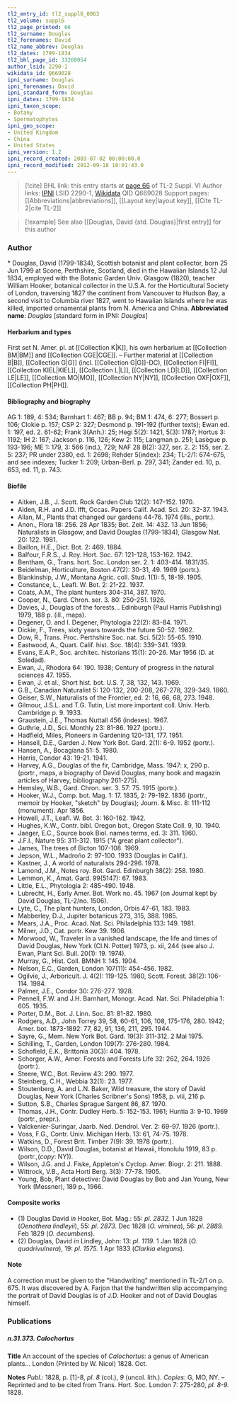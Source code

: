 ```yaml
---
tl2_entry_id: tl2_suppl6_0063
tl2_volume: suppl6
tl2_page_printed: 66
tl2_surname: Douglas
tl2_forenames: David
tl2_name_abbrev: Douglas
tl2_dates: 1799-1834
tl2_bhl_page_id: 33260054
author_lsid: 2290-1
wikidata_id: Q669028
ipni_surname: Douglas
ipni_forenames: David
ipni_standard_form: Douglas
ipni_dates: 1799-1834
ipni_taxon_scope: 
- Botany
- Spermatophytes
ipni_geo_scope: 
- United Kingdom
- China
- United States
ipni_version: 1.2
ipni_record_created: 2003-07-02 00:00:00.0
ipni_record_modified: 2012-09-18 10:01:43.0
---
```


> [!cite] BHL link: this entry starts at [page 66](https://www.biodiversitylibrary.org/page/33260054) of TL-2 Suppl. VI
> Author links: [IPNI](https://www.ipni.org/a/2290-1) LSID 2290-1, [Wikidata](https://www.wikidata.org/wiki/Q669028) QID Q669028
> Support pages: [[Abbreviations|abbreviations]], [[Layout key|layout key]], [[Cite TL-2|cite TL-2]]

> [!example] See also [[Douglas, David {std. Douglas}|first entry]] for this author

### Author

\* Douglas, David (1799-1834), Scottish botanist and plant collector, born 25 Jun 1799 at Scone, Perthshire, Scotland, died in the Hawaiian Islands 12 Jul 1834, employed with the Botanic Garden Univ. Glasgow (1820), teacher William Hooker, botanical collector in the U.S.A. for the Horticultural Society of London, traversing 1827 the continent from Vancouver to Hudson Bay, a second visit to Columbia river 1827, went to Hawaiian Islands where he was killed, imported ornamental plants from N. America and China. 
**Abbreviated name**: *Douglas* \[standard form in IPNI: *Douglas*\]

#### Herbarium and types

First set N. Amer. pl. at [[Collection K|K]], his own herbarium at [[Collection BM|BM]] and [[Collection CGE|CGE]]. – Further material at [[Collection B|B]], [[Collection G|G]] (incl. [[Collection G|G]]-DC), [[Collection FI|FI]], [[Collection KIEL|KIEL]], [[Collection L|L]], [[Collection LD|LD]], [[Collection LE|LE]], [[Collection MO|MO]], [[Collection NY|NY]], [[Collection OXF|OXF]], [[Collection PH|PH]].

#### Bibliography and biography

AG 1: 189, 4: 534; Barnhart 1: 467; BB p. 94; BM 1: 474, 6: 277; Bossert p. 106; Clokie p. 157; CSP 2: 327; Desmond p. 191-192 (further texts); Ewan ed. 1: 197, ed. 2. 61-62; Frank 3(Anh.): 25; Hegi 5(2): 1421, 5(3): 1787; Hortus 3: 1192; IH 2: 167; Jackson p. 116, 126; Kew 2: 115; Langman p. 251; Lasègue p. 193-196; ME 1: 179, 3: 566 (ind.), 729; NAF 28 B(2): 327, ser. 2. 2: 155, ser. 2. 5: 237; PR under 2380, ed. 1: 2698; Rehder 5(index): 234; TL-2/1: 674-675, and see indexes; Tucker 1: 209; Urban-Berl. p. 297, 341; Zander ed. 10, p. 653, ed. 11, p. 743.

#### Biofile

- Aitken, J.B., J. Scott. Rock Garden Club 12(2): 147-152. 1970.
- Alden, R.H. and J.D. Ifft, Occas. Papers Calif. Acad. Sci. 20: 32-37. 1943.
- Allan, M., Plants that changed our gardens 44-76. 1974 (ills., portr.).
- Anon., Flora 18: 256. 28 Apr 1835; Bot. Zeit. 14: 432. 13 Jun 1856; Naturalists in Glasgow, and David Douglas (1799-1834), Glasgow Nat. 20: 122. 1981.
- Baillon, H.E., Dict. Bot. 2: 469. 1884.
- Balfour, F.R.S., J. Roy. Hort. Soc. 67: 121-128, 153-162. 1942.
- Bentham, G., Trans. hort. Soc. London ser. 2. 1: 403-414. 1831/35.
- Beidelman, Horticulture, Boston 47(2): 30-31, 49. 1969 (portr.).
- Blankinship, J.W., Montana Agric. coll. Stud. 1(1): 5, 18-19. 1905.
- Constance, L., Leafl. W. Bot. 2: 21-22. 1937.
- Coats, A.M., The plant hunters 304-314, 387. 1970.
- Cooper, N., Gard. Chron. ser. 3. 80: 250-251. 1926.
- Davies, J., Douglas of the forests... Edinburgh (Paul Harris Publishing) 1979, 188 p. (ill., maps).
- Degener, O. and I. Degener, Phytologia 22(2): 83-84. 1971.
- Dickie, F., Trees, sixty years towards the future 50-52. 1982.
- Dow, R., Trans. Proc. Perthshire Soc. nat. Sci. 5(2): 55-65. 1910.
- Eastwood, A., Quart. Calif. hist. Soc. 18(4): 339-341. 1939.
- Evans, E.A.P., Soc. architec. historians 15(1): 20-26. Mar 1956 (D. at Soledad).
- Ewan, J., Rhodora 64: 190. 1938; Century of progress in the natural sciences 47. 1955.
- Ewan, J. et al., Short hist. bot. U.S. 7, 38, 132, 143. 1969.
- G.B., Canadian Naturalist 5: 120-132, 200-208, 267-278, 329-349. 1860.
- Geiser, S.W., Naturalists of the Frontier, ed. 2: 16, 66, 68, 273. 1948.
- Gilmour, J.S.L. and T.G. Tutin, List more important coll. Univ. Herb. Cambridge p. 9. 1933.
- Graustein, J.E., Thomas Nuttall 456 (indexes). 1967.
- Guthrie, J.D., Sci. Monthly 23: 81-86. 1927 (portr.).
- Hadfield, Miles, Pioneers in Gardening 120-131, 177. 1951.
- Hansell, D.E., Garden J. New York Bot. Gard. 2(1): 6-9. 1952 (portr.).
- Hansen, A., Bocagiana 51: 5. 1980.
- Harris, Condor 43: 19-21. 1941.
- Harvey, A.G., Douglas of the fir, Cambridge, Mass. 1947: x, 290 p. (portr., maps, a biography of David Douglas, many book and magazin articles of Harvey, bibliography 261-275).
- Hemsley, W.B., Gard. Chron. ser. 3. 57: 75. 1915 (portr.).
- Hooker, W.J., Comp. bot. Mag. 1: 17. 1835, 2: 79-192. 1836 (portr., memoir by Hooker, "sketch" by Douglas); Journ. & Misc. 8: 111-112 (monument). Apr 1856.
- Howell, J.T., Leafl. W. Bot. 3: 160-162. 1942.
- Hughes, K.W., Contr. bibl. Oregon bot., Oregon State Coll. 9, 10. 1940.
- Jaeger, E.C., Source book Biol. names terms, ed. 3: 311. 1960.
- J.F.I., Nature 95: 311-312. 1915 ("A great plant collector").
- James, The trees of Bicton 107-108. 1969.
- Jepson, W.L., Madroño 2: 97-100. 1933 (Douglas in Calif.).
- Kastner, J., A world of naturalists 294-296. 1978.
- Lamond, J.M., Notes roy. Bot. Gard. Edinburgh 38(2): 258. 1980.
- Lemmon, K., Amat. Gard. 99(5147): 67. 1983.
- Little, E.L., Phytologia 2: 485-490. 1948.
- Lubrecht, H., Early Amer. Bot. Work no. 45. 1967 (on Journal kept by David Douglas, TL-2/no. 1506).
- Lyte, C., The plant hunters, London, Orbis 47-61, 183. 1983.
- Mabberley, D.J., Jupiter botanicus 273, 315, 388. 1985.
- Mears, J.A., Proc. Acad. Nat. Sci. Philadelphia 133: 149. 1981.
- Milner, J.D., Cat. portr. Kew 39. 1906.
- Morwood, W., Traveler in a vanished landscape, the life and times of David Douglas, New York (Cl.N. Potter) 1973, p. xii, 244 (see also J. Ewan, Plant Sci. Bull. 20(1): 19. 1974).
- Murray, G., Hist. Coll. BMNH 1: 145. 1904.
- Nelson, E.C., Garden, London 107(11): 454-456. 1982.
- Ogilvie, J., Arboricult. J. 4(2): 119-125. 1980, Scott. Forest. 38(2): 106-114. 1984.
- Palmer, J.E., Condor 30: 276-277. 1928.
- Pennell, F.W. and J.H. Barnhart, Monogr. Acad. Nat. Sci. Philadelphia 1: 605. 1935.
- Porter, D.M., Bot. J. Linn. Soc. 81: 81-82. 1980.
- Rodgers, A.D., John Torrey 39, 58, 60-61, 106, 108, 175-176, 280. 1942; Amer. bot. 1873-1892: 77, 82, 91, 136, 211, 295. 1944.
- Sayre, G., Mem. New York Bot. Gard. 19(3): 311-312. 2 Mai 1975.
- Schilling, T., Garden, London 109(7): 276-280. 1984.
- Schofield, E.K., Brittonia 30(3): 404. 1978.
- Schorger, A.W., Amer. Forests and Forests Life 32: 262, 264. 1926 (portr.).
- Steere, W.C., Bot. Review 43: 290. 1977.
- Steinberg, C.H., Webbia 32(1): 23. 1977.
- Stoutenberg, A. and L.N. Baker, Wild treasure, the story of David Douglas, New York (Charles Scribner's Sons) 1958, p. viii, 216 p.
- Sutton, S.B., Charles Sprague Sargent 86, 87. 1970.
- Thomas, J.H., Contr. Dudley Herb. 5: 152-153. 1961; Huntia 3: 9-10. 1969 (portr., prepr.).
- Valckenier-Suringar, Jaarb. Ned. Dendrol. Ver. 2: 69-97. 1926 (portr.).
- Voss, F.G., Contr. Univ. Michigan Herb. 13: 61, 74-75. 1978.
- Watkins, D., Forest Brit. Timber 7(9): 39. 1978 (portr.).
- Wilson, D.D., David Douglas, botanist at Hawaii, Honolulu 1919, 83 p. (portr.,(*copy*: NY)).
- Wilson, J.G. and J. Fiske, Appleton's Cyclop. Amer. Biogr. 2: 211. 1888.
- Wittrock, V.B., Acta Horti Berg. 3(3): 77-78. 1905.
- Young, Bob, Plant detective: David Douglas by Bob and Jan Young, New York (Messner), 189 p., 1966.

#### Composite works

- (1) Douglas David *in* Hooker, Bot. Mag.: 55: *pl. 2832.* 1 Jun 1828 (*Oenothera lindleyii*), 55: *pl. 2873.* Dec 1828 (*O. viminea*), 56: *pl. 2889.* Feb 1829 (*O. decumbens*).
- (2) Douglas, David *in* Lindley, John: 13: *pl. 1119.* 1 Jan 1828 (*O. quadrivulnera*), 19: *pl. 1575.* 1 Apr 1833 (*Clarkia elegans*).

#### Note

A correction must be given to the "Handwriting" mentioned in TL-2/1 on p. 675. It was discovered by A. Farjon that the handwritten slip accompanying the portrait of David Douglas is of J.D. Hooker and not of David Douglas himself.

### Publications

##### n.31.373. Calochortus

**Title**
An account of the species of *Calochortus*: a genus of American plants... London (Printed by W. Nicol) 1828. Oct.

**Notes**
*Publ*.: 1828, p. \[1\]-8, *pl. 8* (col.), *9* (uncol. lith.). *Copies*: G, MO, NY. – Reprinted and to be cited from Trans. Hort. Soc. London 7: 275-280, *pl. 8-9.* 1828.

